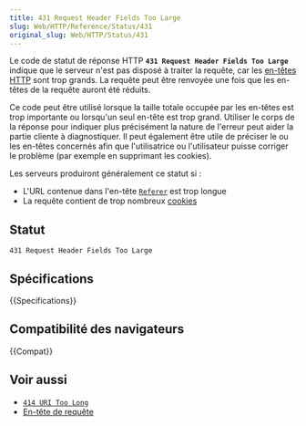 ```yaml
---
title: 431 Request Header Fields Too Large
slug: Web/HTTP/Reference/Status/431
original_slug: Web/HTTP/Status/431
---
```


Le code de statut de réponse HTTP **`431 Request Header Fields Too Large`** indique que le serveur n'est pas disposé à traiter la requête, car les [en-têtes HTTP](/fr/docs/Web/HTTP/Reference/Headers) sont trop grands. La requête peut être renvoyée une fois que les en-têtes de la requête auront été réduits.

Ce code peut être utilisé lorsque la taille totale occupée par les en-têtes est trop importante ou lorsqu'un seul en-tête est trop grand. Utiliser le corps de la réponse pour indiquer plus précisément la nature de l'erreur peut aider la partie cliente à diagnostiquer. Il peut également être utile de préciser le ou les en-têtes concernés afin que l'utilisatrice ou l'utilisateur puisse corriger le problème (par exemple en supprimant les cookies).

Les serveurs produiront généralement ce statut si&nbsp;:

- L'URL contenue dans l'en-tête [`Referer`](/fr/docs/Web/HTTP/Reference/Headers/Referer) est trop longue
- La requête contient de trop nombreux [cookies](/fr/docs/Web/HTTP/Guides/Cookies)

## Statut

```
431 Request Header Fields Too Large
```

## Spécifications

{{Specifications}}

## Compatibilité des navigateurs

{{Compat}}

## Voir aussi

- [`414 URI Too Long`](/fr/docs/Web/HTTP/Reference/Status/414)
- [En-tête de requête](/fr/docs/Glossary/Request_header)
